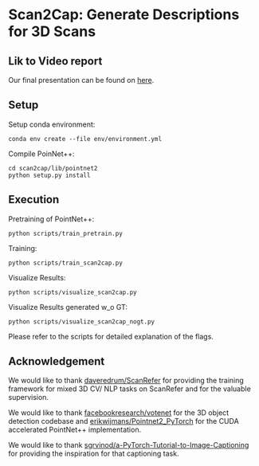 # Scan2Cap: Generate Descriptions for 3D Scans 

## Lik to Video report
Our final presentation can be found on [here](https://www.youtube.com/watch?v=RB6qlZPY2iM). 

## Setup

Setup conda environment:
```shell
conda env create --file env/environment.yml
```

Compile PoinNet++:
```shell
cd scan2cap/lib/pointnet2
python setup.py install
```

## Execution

Pretraining of PointNet++:
```shell
python scripts/train_pretrain.py
```

Training: 
```shell
python scripts/train_scan2cap.py
```

Visualize Results: 
```shell
python scripts/visualize_scan2cap.py
```

Visualize Results generated w_o GT: 
```shell
python scripts/visualize_scan2cap_nogt.py
```
Please refer to the scripts for detailed explanation of the flags.


## Acknowledgement
We would like to thank [daveredrum/ScanRefer](https://github.com/daveredrum/ScanRefer) for providing the training framework for mixed 3D CV/ NLP tasks on ScanRefer and for the valuable supervision.

We would like to thank [facebookresearch/votenet](https://github.com/facebookresearch/votenet) for the 3D object detection codebase and [erikwijmans/Pointnet2_PyTorch](https://github.com/erikwijmans/Pointnet2_PyTorch) for the CUDA accelerated PointNet++ implementation.

We would like to thank [sgrvinod/a-PyTorch-Tutorial-to-Image-Captioning ](https://github.com/sgrvinod/a-PyTorch-Tutorial-to-Image-Captioning/tree/71dd0ca353ce7a2373177eb1c798cda05db36ff8) for providing the inspiration for that captioning task.
